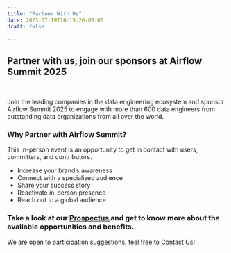 ```yaml
---
title: "Partner With Us"
date: 2023-07-19T16:15:26-06:00
draft: false

---
```


## Partner with us, join our sponsors at Airflow Summit 2025

<br>

Join the leading companies in the data engineering ecosystem and sponsor Airflow Summit 2025 to engage with more than 600 data engineers from outstanding data organizations from all over the world.


### Why Partner with Airflow Summit?

This in-person event is an opportunity to get in contact with users, committers, and contributors.

 * Increase your brand’s awareness 
 * Connect with a specialized audience 
 * Share your success story 
 * Reactivate in-person presence 
 * Reach out to a global audience 


<div class="text-center">
<h3>Take a look at our <a href="/docs/airflowsummit2025-prospectus-v1.2.pdf" target="_blank">Prospectus </a>and get to know more about the available opportunities and benefits.</h3>

We are open to participation suggestions, feel free to [Contact Us!](mailto:info@airflowsummit.org)

</div>